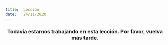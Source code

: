 ```yaml
---
title:  Lección
date:   24/11/2020
---
```


### <center>Todavía estamos trabajando en esta lección. Por favor, vuelva más tarde.</center>